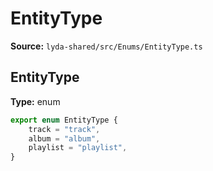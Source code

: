 # EntityType

**Source:** `lyda-shared/src/Enums/EntityType.ts`

## EntityType

**Type:** enum

```typescript
export enum EntityType {
    track = "track",
    album = "album",
    playlist = "playlist",
}
```

